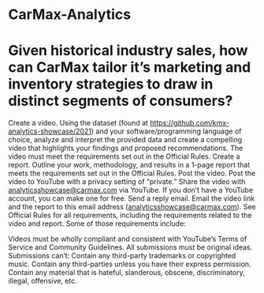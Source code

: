 # CarMax-Analytics
# Given historical industry sales, how can CarMax tailor it’s marketing and inventory strategies to draw in distinct segments of consumers?

Create a video. Using the dataset (found at https://github.com/kmx-analytics-showcase/2021) and your software/programming language of choice, analyze and interpret the provided data and create a compelling video that highlights your findings and proposed recommendations. The video must meet the requirements set out in the Official Rules.
Create a report. Outline your work, methodology, and results in a 1-page report that meets the requirements set out in the Official Rules.
Post the video. Post the video to YouTube with a privacy setting of “private.” Share the video with analyticsshowcase@carmax.com via YouTube. If you don’t have a YouTube account, you can make one for free.
Send a reply email. Email the video link and the report to this email address (analyticsshowcase@carmax.com).
See Official Rules for all requirements, including the requirements related to the video and report. Some of those requirements include:

Videos must be wholly compliant and consistent with YouTube’s Terms of Service and Community Guidelines.
All submissions must be original ideas.
Submissions can’t:
Contain any third-party trademarks or copyrighted music.
Contain any third-parties unless you have their express permission.
Contain any material that is hateful, slanderous, obscene, discriminatory, illegal, offensive, etc.
